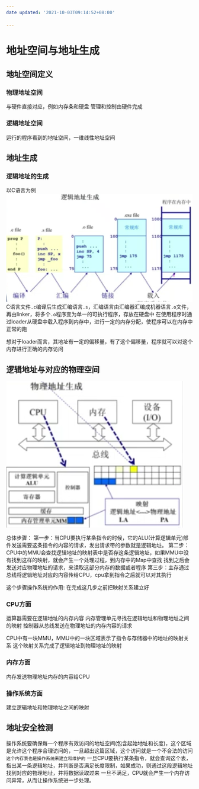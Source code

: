 ```yaml
---
date updated: '2021-10-03T09:14:52+08:00'

---
```


# 地址空间与地址生成

## 地址空间定义

### 物理地址空间

与硬件直接对应，例如内存条和硬盘
管理和控制由硬件完成

### 逻辑地址空间

运行的程序看到的地址空间，一维线性地址空间

## 地址生成

### 逻辑地址的生成

以C语言为例
![Pasted image 20210605134627](../../../../pictures/Pasted%20image%2020210605134627.png)
C语言文件`.c`编译后生成汇编语言`.s`，汇编语言由汇编器汇编成机器语言`.o`文件，再由linker，将多个`.o`程序变为单一的可执行程序，存放在硬盘中
在使用程序时通过loader从硬盘中载入程序到内存中，进行一定的内存分配，使程序可以在内存中正常的跑

想对于loader而言，其地址有一定的偏移量，有了这个偏移量，程序就可以对这个内存进行正确的内存访问

## 逻辑地址与对应的物理空间

![Pasted image 20210605135818](../../../../pictures/Pasted%20image%2020210605135818.png)

总体步骤：
第一步：当CPU要执行某条指令的时候，它的ALU(计算逻辑单元)部件发送需要这条指令的内容的请求，发出请求带的参数就是逻辑地址。
第二步：CPU中的MMU会查找逻辑地址的映射表中是否存这条逻辑地址，如果MMU中没有找到这样的映射，就会产生一个处理过程，到内存中的Map中查找
找到之后会发送对应物理地址的请求，来读取这部分内存的数据或者程序
第三步：主存通过总线将逻辑地址对应的内容传给CPU，cpu拿到指令之后就可以对其执行

这个步骤操作系统的作用:
在完成这几步之前把映射关系建立好

### CPU方面

运算器需要在逻辑地址的内存内容
内存管理单元寻找在逻辑地址和物理地址之间的映射
控制器从总线发送在物理地址的内存内容的请求

CPU中有一块MMU，MMU中的一块区域表示了指令与存储器中的地址的映射关系
这个映射关系完成了逻辑地址到物理地址的映射

### 内存方面

内存发送物理地址内存的内容给CPU

### 操作系统方面

建立逻辑地址和物理地址之间的映射

## 地址安全检测

操作系统要确保每一个程序有效访问的地址空间(包含起始地址和长度)，这个区域是允许这个程序合理访问的，一旦超出这篇区域，这个访问就是一个不合法的访问
`这个内存表也是操作系统来建立和维护的`
一旦CPU要执行某条指令，就会查询这个表，指出某一条逻辑地址，并判断是否满足长度限制，如果成功，则通过这段逻辑地址找到对应的物理地址，并将数据读取过来
一旦不满足，CPU就会产生一个内存访问异常，从而让操作系统进一步处理。
